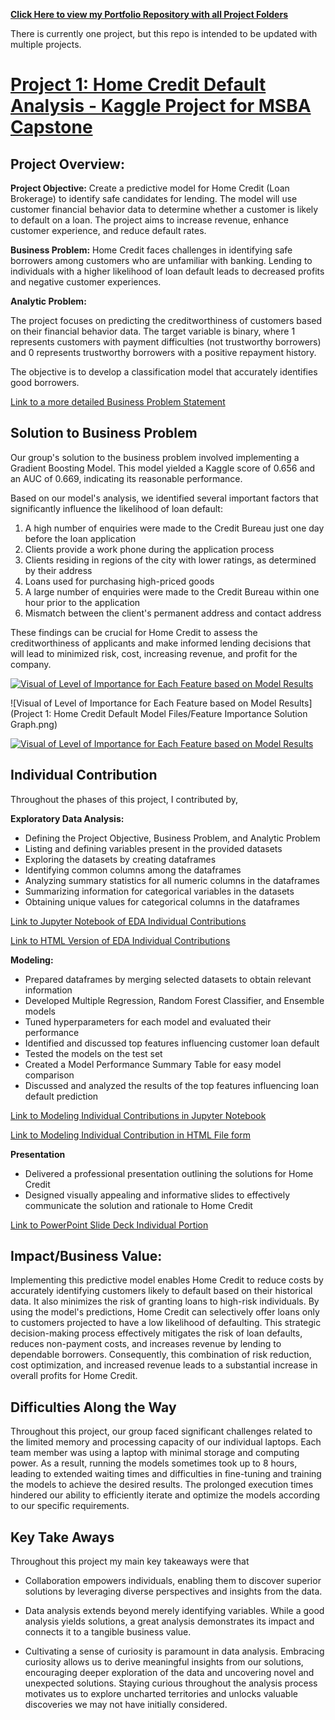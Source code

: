 
**[Click Here to view my Portfolio Repository with all Project Folders](https://github.com/justinhamilton125/Justin_Hamilton_Portfolio/tree/main)**

There is currently one project, but this repo is intended to be updated with multiple projects.


# [Project 1: Home Credit Default Analysis - Kaggle Project for MSBA Capstone](https://github.com/justinhamilton125/Justin_Hamilton_Portfolio/tree/main/Project%201:%20Home%20Credit%20Default%20Model%20Files)

## Project Overview:

**Project Objective:** 
Create a predictive model for Home Credit (Loan Brokerage) to identify safe candidates for lending. The model will use customer financial behavior data to determine whether a customer is likely to default on a loan. The project aims to increase revenue, enhance customer experience, and reduce default rates.


**Business Problem:**
Home Credit faces challenges in identifying safe borrowers among customers who are unfamiliar with banking. Lending to individuals with a higher likelihood of loan default leads to decreased profits and negative customer experiences.


**Analytic Problem:**

The project focuses on predicting the creditworthiness of customers based on their financial behavior data. The target variable is binary, where 1 represents customers with payment difficulties (not trustworthy borrowers) and 0 represents trustworthy borrowers with a positive repayment history. 

The objective is to develop a classification model that accurately identifies good borrowers.

[Link to a more detailed Business Problem Statement](https://github.com/justinhamilton125/Justin_Hamilton_Portfolio/blob/main/Project%201%3A%20Home%20Credit%20Default%20Model%20Files/Business%20Problem%20Statement%20Home%20Credit%20Justin%20Hamilton.pdf)


## Solution to Business Problem
Our group's solution to the business problem involved implementing a Gradient Boosting Model. This model yielded a Kaggle score of 0.656 and an AUC of 0.669, indicating its reasonable performance.

Based on our model's analysis, we identified several important factors that significantly influence the likelihood of loan default:

1. A high number of enquiries were made to the Credit Bureau just one day before the loan application
2. Clients provide a work phone during the application process
3. Clients residing in regions of the city with lower ratings, as determined by their address
4. Loans used for purchasing high-priced goods
5. A large number of enquiries were made to the Credit Bureau within one hour prior to the application
6. Mismatch between the client's permanent address and contact address

These findings can be crucial for Home Credit to assess the creditworthiness of applicants and make informed lending decisions that will lead to minimized risk, cost, increasing revenue, and profit for the company.

[![Visual of Level of Importance for Each Feature based on Model Results]([image_url](https://github.com/justinhamilton125/Justin_Hamilton_Portfolio/blob/main/Project%201%3A%20Home%20Credit%20Default%20Model%20Files/Feature%20Importance%20Solution%20Graph.png))]([hyperlink_url](https://github.com/justinhamilton125/Justin_Hamilton_Portfolio/blob/main/Project%201%3A%20Home%20Credit%20Default%20Model%20Files/Feature%20Importance%20Solution%20Graph.png))


![Visual of Level of Importance for Each Feature based on Model Results](Project 1: Home Credit Default Model Files/Feature Importance Solution Graph.png)


[![Visual of Level of Importance for Each Feature based on Model Results](https://github.com/justinhamilton125/Justin_Hamilton_Portfolio/blob/main/Project%201%3A%20Home%20Credit%20Default%20Model%20Files/Feature%20Importance%20Solution%20Graph.png)](https://github.com/justinhamilton125/Justin_Hamilton_Portfolio/blob/main/Project%201%3A%20Home%20Credit%20Default%20Model%20Files/Feature%20Importance%20Solution%20Graph.png)


## Individual Contribution

Throughout the phases of this project, I contributed by,

**Exploratory Data Analysis:**

- Defining the Project Objective, Business Problem, and Analytic Problem
- Listing and defining variables present in the provided datasets
- Exploring the datasets by creating dataframes
- Identifying common columns among the dataframes
- Analyzing summary statistics for all numeric columns in the dataframes
- Summarizing information for categorical variables in the datasets
- Obtaining unique values for categorical columns in the dataframes


[Link to Jupyter Notebook of EDA Individual Contributions](https://github.com/justinhamilton125/Justin_Hamilton_Portfolio/blob/main/Project%201%3A%20Home%20Credit%20Default%20Model%20Files/Exploratory%20Data%20Analysis%20Files/Justin%20Hamilton%20EDA%20Individual%20Contribution.ipynb)

[Link to HTML Version of EDA Individual Contributions](https://github.com/justinhamilton125/Justin_Hamilton_Portfolio/blob/main/Project%201%3A%20Home%20Credit%20Default%20Model%20Files/Exploratory%20Data%20Analysis%20Files/Justin%20Hamilton%20EDA%20Individual%20Contribution%20(1).html)

**Modeling:**

- Prepared dataframes by merging selected datasets to obtain relevant information
- Developed Multiple Regression, Random Forest Classifier, and Ensemble models
- Tuned hyperparameters for each model and evaluated their performance
- Identified and discussed top features influencing customer loan default
- Tested the models on the test set
- Created a Model Performance Summary Table for easy model comparison
- Discussed and analyzed the results of the top features influencing loan default prediction

[Link to Modeling Individual Contributions in Jupyter Notebook](https://github.com/justinhamilton125/Justin_Hamilton_Portfolio/blob/main/Project%201%3A%20Home%20Credit%20Default%20Model%20Files/Modeling%20Files/%20Justin%20Hamilton%20Modeling%20Individual%20Contributions.ipynb)

[Link to Modeling Individual Contribution in HTML File form](https://github.com/justinhamilton125/Justin_Hamilton_Portfolio/blob/main/Project%201%3A%20Home%20Credit%20Default%20Model%20Files/Modeling%20Files/_Justin%20Hamilton%20Modeling%20Individual%20Contributions%20(2).html)

**Presentation**
- Delivered a professional presentation outlining the solutions for Home Credit
- Designed visually appealing and informative slides to effectively communicate the solution and rationale to Home Credit

[Link to PowerPoint Slide Deck Individual Portion](https://github.com/justinhamilton125/Justin_Hamilton_Portfolio/blob/main/Project%201%3A%20Home%20Credit%20Default%20Model%20Files/Justin%20Hamilton%20Presentation%20Portion%20Slide%20Deck.pptx)

## Impact/Business Value:

Implementing this predictive model enables Home Credit to reduce costs by accurately identifying customers likely to default based on their historical data. It also minimizes the risk of granting loans to high-risk individuals. By using the model's predictions, Home Credit can selectively offer loans only to customers projected to have a low likelihood of defaulting. This strategic decision-making process effectively mitigates the risk of loan defaults, reduces non-payment costs, and increases revenue by lending to dependable borrowers. Consequently, this combination of risk reduction, cost optimization, and increased revenue leads to a substantial increase in overall profits for Home Credit.

## Difficulties Along the Way

Throughout this project, our group faced significant challenges related to the limited memory and processing capacity of our individual laptops. Each team member was using a laptop with minimal storage and computing power. As a result, running the models sometimes took up to 8 hours, leading to extended waiting times and difficulties in fine-tuning and training the models to achieve the desired results. The prolonged execution times hindered our ability to efficiently iterate and optimize the models according to our specific requirements.


## Key Take Aways
Throughout this project my main key takeaways were that 
- Collaboration empowers individuals, enabling them to discover superior solutions by leveraging diverse perspectives and insights from the data.

- Data analysis extends beyond merely identifying variables. While a good analysis yields solutions, a great analysis demonstrates its impact and connects it to a tangible business value.

- Cultivating a sense of curiosity is paramount in data analysis. Embracing curiosity allows us to derive meaningful insights from our solutions, encouraging deeper exploration of the data and uncovering novel and unexpected solutions. Staying curious throughout the analysis process motivates us to explore uncharted territories and unlocks valuable discoveries we may not have initially considered.
